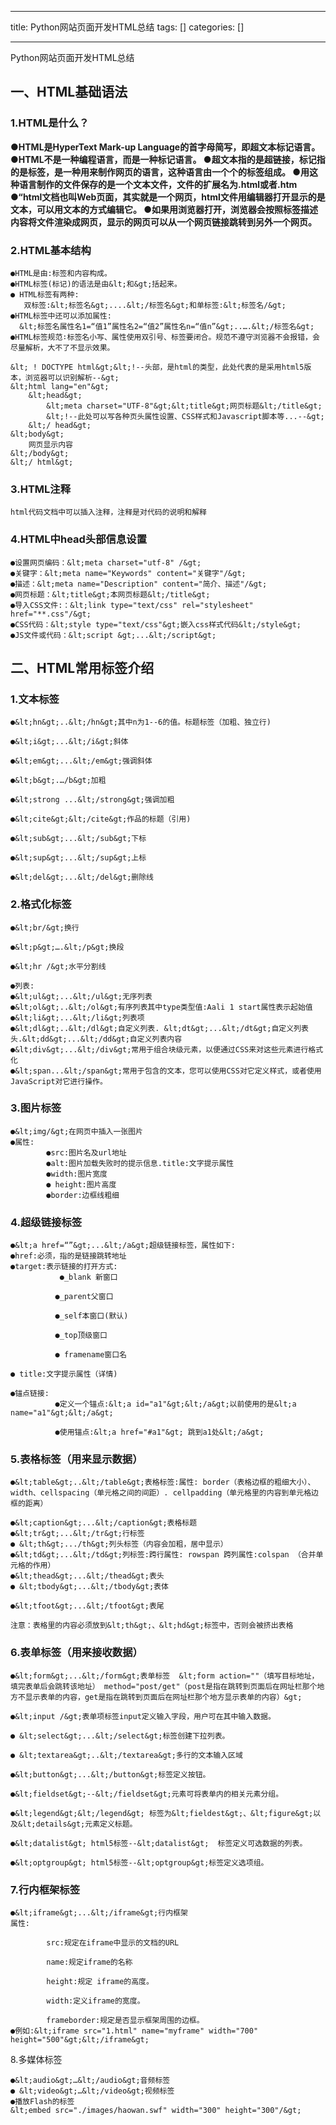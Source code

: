 
--- 
title:  Python网站页面开发HTML总结 
tags: []
categories: [] 

---
Python网站页面开发HTML总结

## 一、HTML基础语法

### 1.HTML是什么？

**●HTML是HyperText Mark-up Language的首字母简写，即超文本标记语言。 ●HTML不是一种编程语言，而是一种标记语言。 ●超文本指的是超链接，标记指的是标签，是一种用来制作网页的语言，这种语言由一个个的标签组成。 ●用这种语言制作的文件保存的是一个文本文件，文件的扩展名为.html或者.htm ●“html文档也叫Web页面，其实就是一个网页，html文件用编辑器打开显示的是文本，可以用文本的方式编辑它。 ●如果用浏览器打开，浏览器会按照标签描述内容将文件渲染成网页，显示的网页可以从一个网页链接跳转到另外一个网页。**

### 2.HTML基本结构

```
●HTML是由:标签和内容构成。
●HTML标签(标记)的语法是由&lt;和&gt;括起来。
● HTML标签有两种:
   双标签:&lt;标签名&gt;....&lt;/标签名&gt;和单标签:&lt;标签名/&gt;
●HTML标签中还可以添加属性:
  &lt;标签名属性名1=“值1”属性名2=“值2”属性名n=“值n”&gt;..….&lt;/标签名&gt;
●HTML标签规范∶标签名小写、属性使用双引号、标签要闭合。规范不遵守浏览器不会报错，会尽量解析，大不了不显示效果。

```

```
&lt; ! DOCTYPE html&gt;&lt;!--头部，是html的类型，此处代表的是采用html5版本，浏览器可以识别解析--&gt;
&lt;html lang="en"&gt;
	&lt;head&gt;
		&lt;meta charset="UTF-8"&gt;&lt;title&gt;网页标题&lt;/title&gt;
		&lt;!--此处可以写各种页头属性设置、CSS样式和Javascript脚本等...--&gt;
	&lt;/ head&gt;
&lt;body&gt;
	网页显示内容
&lt;/body&gt;
&lt;/ html&gt;

```

### 3.HTML注释

```
html代码文档中可以插入注释，注释是对代码的说明和解释

```

### 4.HTML中head头部信息设置

```
●设置网页编码：&lt;meta charset="utf-8" /&gt;
●关键字：&lt;meta name="Keywords" content="关键字"/&gt;
●描述：&lt;meta name="Description" content="简介、描述"/&gt;
●网页标题：&lt;title&gt;本网页标题&lt;/title&gt;
●导入CSS文件:：&lt;link type="text/css" rel="stylesheet" href="**.css"/&gt;
●CSS代码：&lt;style type="text/css"&gt;嵌入css样式代码&lt;/style&gt;
●JS文件或代码：&lt;script &gt;...&lt;/script&gt;

```

## 二、HTML常用标签介绍

### 1.文本标签

```
●&lt;hn&gt;..&lt;/hn&gt;其中n为1--6的值。标题标签（加粗、独立行)

●&lt;i&gt;...&lt;/i&gt;斜体

●&lt;em&gt;...&lt;/em&gt;强调斜体

●&lt;b&gt;.…/b&gt;加粗

●&lt;strong ...&lt;/strong&gt;强调加粗

●&lt;cite&gt;&lt;/cite&gt;作品的标题（引用)

●&lt;sub&gt;...&lt;/sub&gt;下标

●&lt;sup&gt;...&lt;/sup&gt;上标

●&lt;del&gt;...&lt;/del&gt;删除线

```

### 2.格式化标签

```
●&lt;br/&gt;换行

●&lt;p&gt;….&lt;/p&gt;换段

●&lt;hr /&gt;水平分割线

●列表:
●&lt;ul&gt;...&lt;/ul&gt;无序列表
●&lt;ol&gt;..&lt;/ol&gt;有序列表其中type类型值:Aali 1 start属性表示起始值
●&lt;li&gt;...&lt;/li&gt;列表项
●&lt;dl&gt;..&lt;/dl&gt;自定义列表. &lt;dt&gt;...&lt;/dt&gt;自定义列表头.&lt;dd&gt;...&lt;/dd&gt;自定义列表内容
●&lt;div&gt;...&lt;/div&gt;常用于组合块级元素，以便通过CSS来对这些元素进行格式化
●&lt;span...&lt;/span&gt;常用于包含的文本，您可以使用CSS对它定义样式，或者使用JavaScript对它进行操作。

```

### 3.图片标签

```
●&lt;img/&gt;在网页中插入一张图片
●属性:
        ●src:图片名及url地址
        ●alt:图片加载失败时的提示信息.title:文字提示属性
        ●width:图片宽度
        ● height:图片高度
        ●border:边框线粗细

```

### 4.超级链接标签

```
●&lt;a href=“”&gt;...&lt;/a&gt;超级链接标签，属性如下:
●href:必须，指的是链接跳转地址
●target:表示链接的打开方式:
           ●_blank 新窗口

          ●_parent父窗口

          ●_self本窗口(默认)

          ●_top顶级窗口

          ● framename窗口名

● title:文字提示属性（详情)

●锚点链接:
          ●定义一个锚点:&lt;a id="a1"&gt;&lt;/a&gt;以前使用的是&lt;a name="a1"&gt;&lt;/a&gt;

          ●使用锚点:&lt;a href="#a1"&gt; 跳到a1处&lt;/a&gt;

```

### 5.表格标签（用来显示数据）

```
●&lt;table&gt;..&lt;/table&gt;表格标签:属性: border（表格边框的粗细大小）、 width、cellspacing（单元格之间的间距）. cellpadding（单元格里的内容到单元格边框的距离）

●&lt;caption&gt;...&lt;/caption&gt;表格标题
●&lt;tr&gt;...&lt;/tr&gt;行标签
● &lt;th&gt;.../th&gt;列头标签（内容会加粗，居中显示）
●&lt;td&gt;...&lt;/td&gt;列标签:跨行属性: rowspan 跨列属性:colspan （合并单元格的作用）
●&lt;thead&gt;...&lt;/thead&gt;表头
● &lt;tbody&gt;...&lt;/tbody&gt;表体

●&lt;tfoot&gt;...&lt;/tfoot&gt;表尾

注意：表格里的内容必须放到&lt;th&gt;、&lt;hd&gt;标签中，否则会被挤出表格

```

### 6.表单标签（用来接收数据）

```
●&lt;form&gt;...&lt;/form&gt;表单标签  &lt;form action=""（填写目标地址，填完表单后会跳转该地址） method="post/get"（post是指在跳转到页面后在网址栏那个地方不显示表单的内容，get是指在跳转到页面后在网址栏那个地方显示表单的内容）&gt;

●&lt;input /&gt;表单项标签input定义输入字段，用户可在其中输入数据。

● &lt;select&gt;...&lt;/select&gt;标签创建下拉列表。

● &lt;textarea&gt;..&lt;/textarea&gt;多行的文本输入区域

●&lt;button&gt;...&lt;/button&gt;标签定义按钮。

●&lt;fieldset&gt;--&lt;/fieldset&gt;元素可将表单内的相关元素分组。

●&lt;legend&gt;&lt;/legend&gt; 标签为&lt;fieldest&gt;、&lt;figure&gt;以及&lt;details&gt;元素定义标题。

●&lt;datalist&gt; html5标签--&lt;datalist&gt;  标签定义可选数据的列表。

●&lt;optgroup&gt; html5标签--&lt;optgroup&gt;标签定义选项组。

```

### 7.行内框架标签

```
●&lt;iframe&gt;...&lt;/iframe&gt;行内框架
属性:

        src:规定在iframe中显示的文档的URL

        name:规定iframe的名称

        height:规定 iframe的高度。

        width:定义iframe的宽度。

        frameborder:规定是否显示框架周围的边框。
●例如:&lt;iframe src="1.html" name="myframe" width="700" height="500"&gt;&lt;/iframe&gt;

```

8.多媒体标签

```
●&lt;audio&gt;…&lt;/audio&gt;音频标签
● &lt;video&gt;…&lt;/video&gt;视频标签
●播放Flash的标签
&lt;embed src="./images/haowan.swf" width="300" height="300"/&gt;

```
